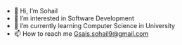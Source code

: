 - 👋 Hi, I’m Sohail
- 👀 I’m interested in Software Development 
- 🌱 I’m currently learning Computer Science in University
- 📫 How to reach me Gsais.sohail9@gmail.com

<!---
SohailMG/SohailMG is a ✨ special ✨ repository because its `README.md` (this file) appears on your GitHub profile.
You can click the Preview link to take a look at your changes.
--->
